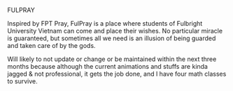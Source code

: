 FULPRAY 

Inspired by FPT Pray, FulPray is a place where students of Fulbright University Vietnam can come and place their wishes. No particular miracle is guaranteed, but sometimes all we need is an illusion of being guarded and taken care of by the gods. 

Will likely to not update or change or be maintained within the next three months because although the current animations and stuffs are kinda jagged & not professional, it gets the job done, and I have four math classes to survive. 